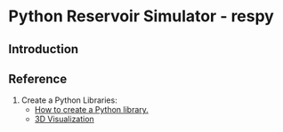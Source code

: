 # Python Reservoir Simulator - respy

## Introduction


## Reference

1. Create a Python Libraries:
   * [How to create a Python library.](https://medium.com/analytics-vidhya/how-to-create-a-python-library-7d5aea80cc3f)
   * [3D Visualization](https://docs.pyvista.org/examples/00-load/create-uniform-grid.html)
